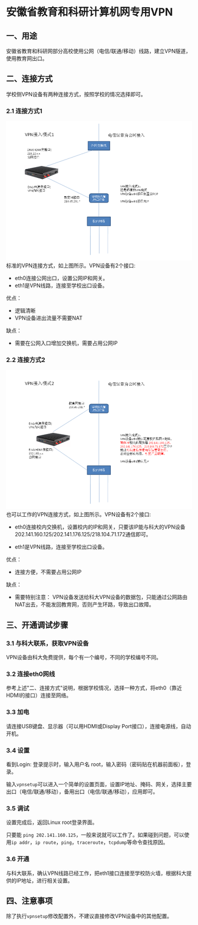 # 安徽省教育和科研计算机网专用VPN

## 一、用途

安徽省教育和科研网部分高校使用公网（电信/联通/移动）线路，建立VPN隧道，使用教育网出口。

## 二、连接方式

学校侧VPN设备有两种连接方式，按照学校的情况选择即可。

### 2.1 连接方式1

![连接方式1](img/1.png)
标准的VPN连接方式，如上图所示。VPN设备有2个接口:  
- eth0连接公网出口，设置公网IP和网关。
- eth1是VPN线路，连接至学校出口设备。

优点：  
- 逻辑清晰
- VPN设备进出流量不需要NAT

缺点：
- 需要在公网入口增加交换机，需要占用公网IP


### 2.2 连接方式2

![连接方式2](img/2.png)
也可以工作的VPN连接方式，如上图所示。VPN设备有2个接口:  
- eth0连接校内交换机，设置校内的IP和网关，只要该IP能与科大的VPN设备202.141.160.125/202.141.176.125/218.104.71.172通信即可。

- eth1是VPN线路，连接至学校出口设备。

优点：  
- 连接方便，不需要占用公网IP

缺点：
- 需要特别注意： VPN设备发送给科大VPN设备的数据包，只能通过公网路由NAT出去，不能发回教育网，否则产生环路，导致出口故障。


## 三、开通调试步骤

### 3.1 与科大联系，获取VPN设备

VPN设备由科大免费提供，每个有一个编号，不同的学校编号不同。

### 3.2 连接eth0网线

参考上述"二、连接方式"说明，根据学校情况，选择一种方式，将eth0（靠近HDMI的接口）连接至网络。

### 3.3 加电

请连接USB键盘、显示器（可以用HDMI或Display Port接口），连接电源线，自动开机。

### 3.4 设置

看到Login: 登录提示时，输入用户名 root，输入密码（密码贴在机器前面板），登录。

输入`vpnsetup`可以进入一个简单的设置页面，设置IP地址、掩码、网关，选择主要出口（电信/联通/移动），备用出口（电信/联通/移动），应用即可。


### 3.5 调试

设置完成后，返回Linux root登录界面。

只要能 `ping 202.141.160.125`，一般来说就可以工作了。如果碰到问题，可以使用`ip addr`，`ip route`，`ping`，`traceroute`，`tcpdump`等命令查找原因。

### 3.6 开通

与科大联系，确认VPN线路已经工作，把eth1接口连接至学校防火墙，根据科大提供的IP地址，进行相关设置。

## 四、注意事项

除了执行`vpnsetup`修改配置外，不建议直接修改VPN设备中的其他配置。



